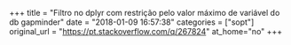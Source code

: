 +++
title = "Filtro no dplyr com restrição pelo valor máximo de variável do db gapminder"
date = "2018-01-09 16:57:38"
categories = ["sopt"]
original_url = "https://pt.stackoverflow.com/q/267824"
at_home="no"
+++


